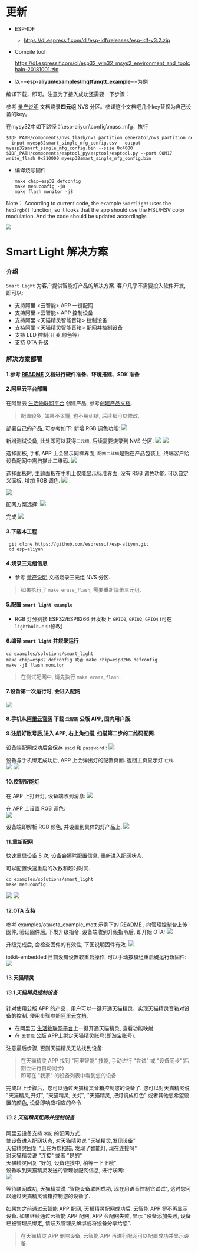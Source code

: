 # 更新

- ESP-IDF

  - https://dl.espressif.com/dl/esp-idf/releases/esp-idf-v3.2.zip

- Compile tool

  https://dl.espressif.com/dl/esp32_win32_msys2_environment_and_toolchain-20181001.zip

- 以==**esp-aliyun\examples\mqtt\mqtt_example**==为例 

编译下载，即可。注意为了接入成功还需要一下步骤：

参考 [量产说明](https://github.com/espressif/esp-aliyun/blob/master/config/mass_mfg/README.md) 文档烧录**四元组** NVS 分区。参课这个文档吧几个key替换为自己设备的key。

在mysy32中如下路径：\esp-aliyun\config\mass_mfg，执行 

```
$IDF_PATH/components/nvs_flash/nvs_partition_generator/nvs_partition_gen.py --input myesp32smart_single_mfg_config.csv --output myesp32smart_single_mfg_config.bin --size 0x4000 
$IDF_PATH/components/esptool_py/esptool/esptool.py --port COM17 write_flash 0x210000 myesp32smart_single_mfg_config.bin
```

- 编译烧写固件

  ```
  make chip=esp32 defconfig
  make menuconfig -j8
  make flash monitor -j8
  ```



Note： According to current code, the example `smartlight` uses the `hsb2rgb()` function, so it looks that the app should use the HSL/HSV color modulation. And the code should be updated accordingly.

<img src="_static/hsl.png" style="zoom: 80%;" />

 



# Smart Light 解决方案

### 介绍
`Smart Light` 为客户提供智能灯产品的解决方案. 客户几乎不需要投入软件开发, 即可以:  
- 支持阿里 <云智能> APP 一键配网
- 支持阿里 <云智能> APP 控制设备
- 支持阿里 <天猫精灵智能音箱> 控制设备
- 支持阿里 <天猫精灵智能音箱> 配网并控制设备
- 支持 LED 控制(开关,颜色等)
- 支持 OTA 升级

### 解决方案部署
#### 1.参考 [README](../../../README.md) 文档进行硬件准备、环境搭建、SDK 准备

#### 2.阿里云平台部署
在阿里云 [生活物联网平台](https://living.aliyun.com/#/) 创建产品, 参考[创建产品文档](https://living.aliyun.com/doc#readygo.html).
> 配置较多, 如果不太懂, 也不用纠结, 后续都可以修改.

部署自己的产品, 可参考如下:
新增 RGB 调色功能:
![](_static/p1.png)

新增测试设备, 此处即可以获得`三元组`, 后续需要烧录到 NVS 分区.
![](_static/p2.png)
![](_static/p3.png)

选择面板, 手机 APP 上会显示同样界面; `配网二维码`是贴在产品包装上, 终端客户给设备配网中需扫描此二维码.
![](_static/p4.png)

选择面板时, 主题面板在手机上仅能显示标准界面, 没有 RGB 调色功能. 可以自定义面板, 增加 RGB 调色.
![](_static/p5.png)

![](_static/p6.png)

配网方案选择:
![](_static/p7.png)

完成
![](_static/p8.png)

#### 3.下载本工程
   ```
    git clone https://github.com/espressif/esp-aliyun.git
    cd esp-aliyun
   ```

#### 4.烧录三元组信息
- 参考 [量产说明](../../../config/mass_mfg/README.md) 文档烧录三元组 NVS 分区.

> 如果执行了 `make erase_flash`, 需要重新烧录三元组.

#### 5.配置 `smart light example`
- RGB 灯分别接 ESP32/ESP8266 开发板上 `GPIO0`, `GPIO2`, `GPIO4` (可在 `lightbulb.c` 中修改)

#### 6.编译 `smart light` 并烧录运行
```
cd examples/solutions/smart_light
make chip=esp32 defconfig 或者 make chip=esp8266 defconfig
make -j8 flash monitor
```

> 在测试配网中, 请先执行 `make erase_flash` .

#### 7.设备第一次运行时, 会进入配网

![](_static/p9.png)

#### 8.手机从[阿里云官网](https://living.aliyun.com/doc#muti-app.html) 下载 `云智能` 公版 APP, 国内用户版.

#### 9.注册好账号后,进入 APP, 右上角扫描, 扫描第二步的二维码配网.
设备端配网成功后会保存 `ssid` 和 `password` :
![](_static/p10.png)

设备与手机绑定成功后, APP 上会弹出灯的配置页面. 返回主页显示灯 `在线`.  
![](_static/p11.png)
![](_static/p12.png)

#### 10.控制智能灯

在 APP 上打开灯, 设备端收到消息:
![](_static/p13.png)

在 APP 上设置 RGB 调色:  
![](_static/p14.png)

设备端即解析 RGB 颜色, 并设置到具体的灯产品上.
![](_static/p15.png)

#### 11.重新配网
快速重启设备 5 次, 设备会擦除配置信息, 重新进入配网状态.

可以配置快速重启的次数和超时时间.
```
cd examples/solutions/smart_light
make menuconfig
```
![](_static/p20.png)
![](_static/p21.png)

#### 12.OTA 支持
参考 examples/ota/ota_example_mqtt 示例下的 [README](../../ota/ota_example_mqtt/README.md) , 向管理控制台上传固件, 验证固件后, 下发升级指令.
设备端收到升级指令后, 即开始 OTA:
![](_static/p16.png)

升级完成后, 会检查固件的有效性, 下图说明固件有效.
![](_static/p17.png)

iotkit-embedded 目前没有设置软重启操作, 可以手动按模组重启键运行新固件:
![](_static/p18.png)

#### 13.天猫精灵
##### 13.1 天猫精灵控制设备
针对使用公版 APP 的产品，用户可以一键开通天猫精灵，实现天猫精灵音箱对设备的控制. 使用步骤参照[阿里云文档](https://living.aliyun.com/doc#TmallGenie.html).
- 在阿里云 [生活物联网平台](https://living.aliyun.com/#/)上一键开通天猫精灵, 查看功能映射.
- 在 `云智能` [公版 APP]((https://living.aliyun.com/doc#muti-app.html))上绑定天猫精灵账号(即淘宝账号).  

注意最后步骤, 否则天猫精灵无法找到设备:
> 在天猫精灵 APP 找到 "阿里智能" 技能, 手动进行 "尝试" 或 "设备同步"(后期会进行自动同步)  
> 即可在 "我家" 的设备列表中看到您的设备

完成以上步骤后，您可以通过天猫精灵音箱控制您的设备了. 您可以对天猫精灵说 "天猫精灵,开灯", "天猫精灵, 关灯", "天猫精灵, 把灯调成红色" 或者其他您希望设置的颜色, 设备即响应相应的命令.

##### 13.2 天猫精灵配网并控制设备
阿里云设备支持 `零配` 的配网方式.  
使设备进入配网状态, 对天猫精灵说 "天猫精灵,发现设备"  
天猫精灵回复 "正在为您扫描, 发现了智能灯, 现在连接吗"  
对天猫精灵说 "连接" 或者 "是的"  
天猫精灵回复 "好的, 设备连接中, 稍等一下下哦"  
设备收到天猫精灵发送的管理帧配网信息, 进行联网:  
![](_static/p19.png)

等待联网成功, 天猫精灵说 "智能设备联网成功, 现在用语音控制它试试", 这时您可以通过天猫精灵音箱控制您的设备了.

如果您之前通过云智能 APP 配网, 天猫精灵配网成功后, 云智能 APP 将不再显示设备. 如果继续通过云智能 APP 配网, APP 会配网失败, 显示 "设备添加失败, 设备已被管理员绑定, 请联系管理员解绑或将设备分享给您". 

> 在天猫精灵 APP 删除设备, 云智能 APP 再进行配网可以配置成功并显示设备.